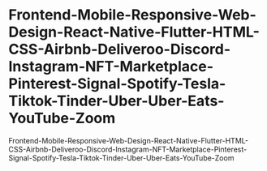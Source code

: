 # Frontend-Mobile-Responsive-Web-Design-React-Native-Flutter-HTML-CSS-Airbnb-Deliveroo-Discord-Instagram-NFT-Marketplace-Pinterest-Signal-Spotify-Tesla-Tiktok-Tinder-Uber-Uber-Eats-YouTube-Zoom
Frontend-Mobile-Responsive-Web-Design-React-Native-Flutter-HTML-CSS-Airbnb-Deliveroo-Discord-Instagram-NFT-Marketplace-Pinterest-Signal-Spotify-Tesla-Tiktok-Tinder-Uber-Uber-Eats-YouTube-Zoom
